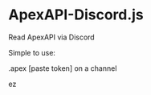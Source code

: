 # ApexAPI-Discord.js
Read ApexAPI via Discord

Simple to use: 

.apex [paste token] on a channel

ez
